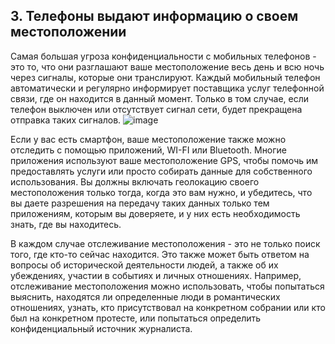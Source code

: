 [Title]: # (Местоположение)
[Order]: # (3)

## 3. Телефоны выдают информацию о своем местоположении

Самая большая угроза конфиденциальности с мобильных телефонов - это то, что они разглашают ваше местоположение весь день и всю ночь через сигналы, которые они транслируют. Каждый мобильный телефон автоматически и регулярно информирует поставщика услуг телефонной связи, где он находится в данный момент. Только в том случае, если телефон выключен или отсутствует сигнал сети, будет прекращена отправка таких сигналов.
![image](mobile4.png)

Если у вас есть смартфон, ваше местоположение также можно отследить с помощью приложений, WI-FI или Bluetooth. Многие приложения используют ваше местоположение GPS, чтобы помочь им предоставлять услуги или просто собирать данные для собственного использования. Вы должны включать геолокацию своего местоположения только тогда, когда это вам нужно, и убедитесь, что вы даете разрешения на передачу таких данных только тем приложениям, которым вы доверяете, и у них есть необходимость знать, где вы находитесь.

В каждом случае отслеживание местоположения - это не только поиск того, где кто-то сейчас находится. Это также может быть ответом на вопросы об исторической деятельности людей, а также об их убеждениях, участии в событиях и личных отношениях. Например, отслеживание местоположения можно использовать, чтобы попытаться выяснить, находятся ли определенные люди в романтических отношениях, узнать, кто присутствовал на конкретном собрании или кто был на конкретном протесте, или попытаться определить конфиденциальный источник журналиста.